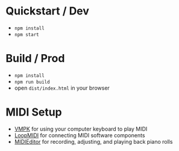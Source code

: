 # Quickstart / Dev

- `npm install`
- `npm start`

# Build / Prod

- `npm install`
- `npm run build`
- open `dist/index.html` in your browser

# MIDI Setup

- [VMPK](https://vmpk.sourceforge.io/) for using your computer keyboard to play MIDI
- [LoopMIDI](http://www.tobias-erichsen.de/software/loopmidi.html) for connecting MIDI software components
- [MIDIEditor](https://www.midieditor.org/) for recording, adjusting, and playing back piano rolls